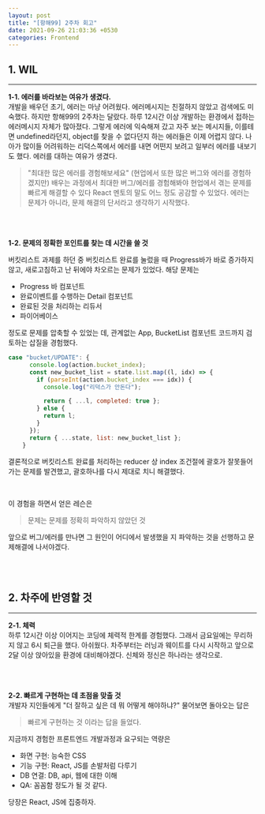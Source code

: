```yaml
---
layout: post
title: "[항해99] 2주차 회고"
date: 2021-09-26 21:03:36 +0530
categories: Frontend
---
```


## 1. WIL

<hr>

**1-1. 에러를 바라보는 여유가 생겼다. <br>**
개발을 배우던 초기, 에러는 마냥 어려웠다. 에러메시지는 친절하지 않았고 검색에도 미숙했다. 하지만 항해99의 2주차는 달랐다.
하루 12시간 이상 개발하는 환경에서 접하는 에러메시지 자체가 많아졌다. 그렇게 에러에 익숙해져 갔고 자주 보는 메시지들, 이를테면 undefined라던지, object를 찾을 수 없다던지 하는 에러들은 이제 어렵지 않다. 나아가 많이들 어려워하는 리덕스쪽에서 에러를 내면 어떤지 보려고 일부러 에러를 내보기도 했다. 에러를 대하는 여유가 생겼다.

> "최대한 많은 에러를 경험해보세요"
> (현업에서 또한 많은 버그와 에러를 경험하겠지만) 배우는 과정에서 최대한 버그/에러를 경험해봐야 현업에서 겪는 문제를 빠르게 해결할 수 있다 React 멘토의 말도 어느 정도 공감할 수 있었다. 에러는 문제가 아니라, 문제 해결의 단서라고 생각하기 시작했다.

<br>
<br>

**1-2. 문제의 정확한 포인트를 찾는 데 시간을 쓸 것**

버킷리스트 과제를 하던 중 버킷리스트 완료를 눌렀을 때 Progress바가 바로 증가하지 않고, 새로고침하고 난 뒤에야 차오르는 문제가 있었다. 해당 문제는

- Progress 바 컴포넌트
- 완료이벤트를 수행하는 Detail 컴포넌트
- 완료된 것을 처리하는 리듀서
- 파이어베이스 <br>

정도로 문제를 압축할 수 있었는 데, 관계없는 App, BucketList 컴포넌트 코드까지 검토하는 삽질을 경험했다.

```javascript
case "bucket/UPDATE": {
      console.log(action.bucket_index);
      const new_bucket_list = state.list.map((l, idx) => {
        if (parseInt(action.bucket_index === idx)) {
          console.log("리덕스가 안돈다");

          return { ...l, completed: true };
        } else {
          return l;
        }
      });
      return { ...state, list: new_bucket_list };
    }
```

결론적으로 버킷리스트 완료를 처리하는 reducer 상 index 조건절에 괄호가 잘못들어가는 문제를 발견했고, 괄호하나를 다시 제대로 치니 해결했다.

<br>

이 경험을 하면서 얻은 레슨은

> 문제는 문제를 정확히 파악하지 않았던 것

앞으로 버그/에러를 만나면 그 원인이 어디에서 발생했을 지 파악하는 것을 선행하고 문제해결에 나서야겠다.

<br>
<br>

## 2. 차주에 반영할 것

<hr>

**2-1. 체력 <br>**
하루 12시간 이상 이어지는 코딩에 체력적 한계를 경험했다. 그래서 금요일에는 무리하지 않고 6시 퇴근을 했다. 아쉬웠다. 차주부터는 러닝과 웨이트를 다시 시작하고 앞으로 2달 이상 앉아있을 환경에 대비해야겠다. 신체와 정신은 하나라는 생각으로.

<br>
<br>

**2-2. 빠르게 구현하는 데 초점을 맞출 것 <br>**
개발자 지인들에게 "더 잘하고 싶은 데 뭐 어떻게 해야하냐?" 물어보면 돌아오는 답은

> 빠르게 구현하는 것
> 이라는 답을 들었다.

지금까지 경험한 프론트엔드 개발과정과 요구되는 역량은

- 화면 구현: 능숙한 CSS
- 기능 구현: React, JS를 손발처럼 다루기
- DB 연결: DB, api, 웹에 대한 이해
- QA: 꼼꼼함
  정도가 될 것 같다.

당장은 React, JS에 집중하자.
<br>
<br>
